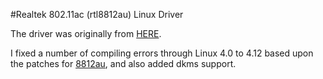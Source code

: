 #Realtek 802.11ac (rtl8812au) Linux Driver

The driver was originally from [HERE](http://www.edup.cn/ep-db1638).  

I fixed a number of compiling errors through Linux 4.0 to 4.12 based upon the patches for [8812au](https://github.com/pld-linux/rtl8812au), and also added dkms support.
